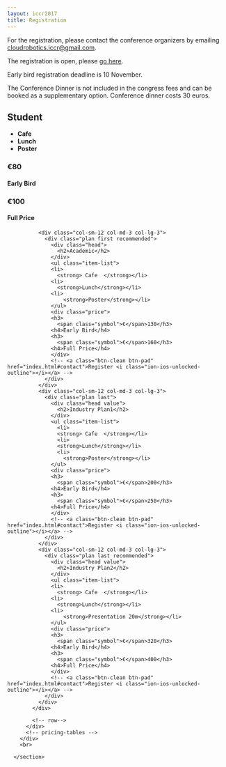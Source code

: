```yaml
---
layout: iccr2017
title: Registration
---
```


For the registration, please contact the conference organizers by emailing <a href="mailto:cloudrobotics.iccr@gmail.com">cloudrobotics.iccr@gmail.com</a>.

The registration is open, please <a href="https://goo.gl/forms/0AcdbasAAwPrjiac2">go here</a>.

Early bird registration deadline is 10 November.

The Conference Dinner is not included in the congress fees and can be booked as a supplementary option. Conference dinner costs 30 euros.

<section>
        <div class="col-centered col-lg-12">
          <div class="pricing-tables attached ">
            <div class="row ">
              <div class="col-sm-3 col-md-3 col-lg-3">
                <div class="plan  first">
                  <div class="head">
                    <h2>Student</h2>
                  </div>
                  <ul class="item-list">
                    <li>
                      <strong> Cafe  </strong></li>
                    <li>
                      <strong>Lunch</strong></li>
                      <li>
                        <strong> Poster </strong></li>
                  </ul>
                  <div class="price mediafix">
                    <h3>
                      <span class="symbol">€</span>80</h3>
                    <h4>Early Bird</h4>
                    <h3>
                      <span class="symbol">€</span>100</h3>
                    <h4>Full Price</h4>
                  </div>
                  <!-- <a class="btn-clean btn-pad" href="index.html#contact">Register <i class="ion-ios-unlocked-outline"></i></a> -->
                </div>
              </div>

              <div class="col-sm-12 col-md-3 col-lg-3">
                <div class="plan first recommended">
                  <div class="head">
                    <h2>Academic</h2>
                  </div>
                  <ul class="item-list">
                  <li>
                    <strong> Cafe  </strong></li>
                  <li>
                    <strong>Lunch</strong></li>
                  <li>
                      <strong>Poster</strong></li>
                  </ul>
                  <div class="price">
                  <h3>
                    <span class="symbol">€</span>130</h3>
                  <h4>Early Bird</h4>
                  <h3>
                    <span class="symbol">€</span>160</h3>
                  <h4>Full Price</h4>
                  </div>
                  <!-- <a class="btn-clean btn-pad" href="index.html#contact">Register <i class="ion-ios-unlocked-outline"></i></a> -->
                </div>
              </div>
              <div class="col-sm-12 col-md-3 col-lg-3">
                <div class="plan last">
                  <div class="head value">
                    <h2>Industry Plan1</h2>
                  </div>
                  <ul class="item-list">
                    <li>
                    <strong> Cafe  </strong></li>
                    <li>
                    <strong>Lunch</strong></li>
                    <li>
                      <strong>Poster</strong></li>
                  </ul>
                  <div class="price">
                  <h3>
                    <span class="symbol">€</span>200</h3>
                  <h4>Early Bird</h4>
                  <h3>
                    <span class="symbol">€</span>250</h3>
                  <h4>Full Price</h4>
                  </div>
                  <!-- <a class="btn-clean btn-pad" href="index.html#contact">Register <i class="ion-ios-unlocked-outline"></i></a> -->
                </div>
              </div>
              <div class="col-sm-12 col-md-3 col-lg-3">
                <div class="plan last recommended">
                  <div class="head value">
                    <h2>Industry Plan2</h2>
                  </div>
                  <ul class="item-list">
                  <li>
                    <strong> Cafe  </strong></li>
                  <li>
                    <strong>Lunch</strong></li>
                  <li>
                      <strong>Presentation 20m</strong></li>
                  </ul>
                  <div class="price">
                  <h3>
                    <span class="symbol">€</span>320</h3>
                  <h4>Early Bird</h4>
                  <h3>
                    <span class="symbol">€</span>400</h3>
                  <h4>Full Price</h4>
                  </div>
                  <!-- <a class="btn-clean btn-pad" href="index.html#contact">Register <i class="ion-ios-unlocked-outline"></i></a> -->
                </div>
              </div>
            </div>

            <!-- row-->
          </div>
          <!-- pricing-tables -->
        </div>
        <br>

      </section>
